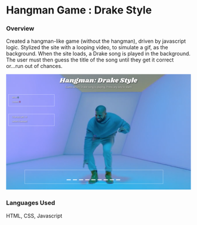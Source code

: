 # Hangman Game : Drake Style

### Overview

Created a hangman-like game (without the hangman), driven by javascript logic. Stylized the site with a looping video, to simulate a gif, as the background. 
When the site loads, a Drake song is played in the background. The user must then guess the title of the song until they get it correct or...run out of chances.

![alt text](https://github.com/laurengranada/week-3-game/blob/gh-pages/read-images/demo.png)

### Languages Used

HTML, CSS, Javascript
